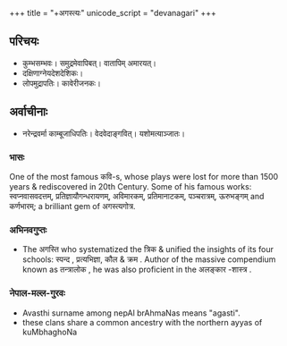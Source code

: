 +++
title = "+अगस्त्यः"
unicode_script = "devanagari"
+++

## परिचयः
- कुम्भसम्भवः। समुद्रमेवापिबत्। वातापिम् अमारयत्।
- दक्षिणाग्नेयदेशदेशिकः। 
- लोपमुद्रापतिः। कावेरीजनकः।

## अर्वाचीनाः
- नरेन्द्रवर्मा काम्बूजाधिपतिः। वेदवेदाङ्गवित्। यशोमत्याञ्जातः। 

### भासः
One of the most famous कवि-s, whose plays were lost for more than 1500 years & rediscovered in 20th Century. Some of his famous works: स्वप्नवासवदत्तम्, प्रतिज्ञायौगन्धरायणम्, अविमारकम्, प्रतिमानाटकम्, पञ्चरात्रम्, ऊरुभङ्गम् and कर्णभारम्; a brilliant gem of अगस्त्यगोत्र.

### अभिनवगुप्तः
- The अगस्ति who systematized the त्रिक & unified the insights of its four schools: स्पन्द , प्रत्यभिज्ञा, कौल & क्रम . Author of the massive compendium known as तन्त्रालोक , he was also proficient in the अलङ्कार -शास्त्र .

### नेपाल-मल्ल-गुरवः
- Avasthi surname among nepAl brAhmaNas means "agasti".
-  these clans share a common ancestry with the northern ayyas of kuMbhaghoNa